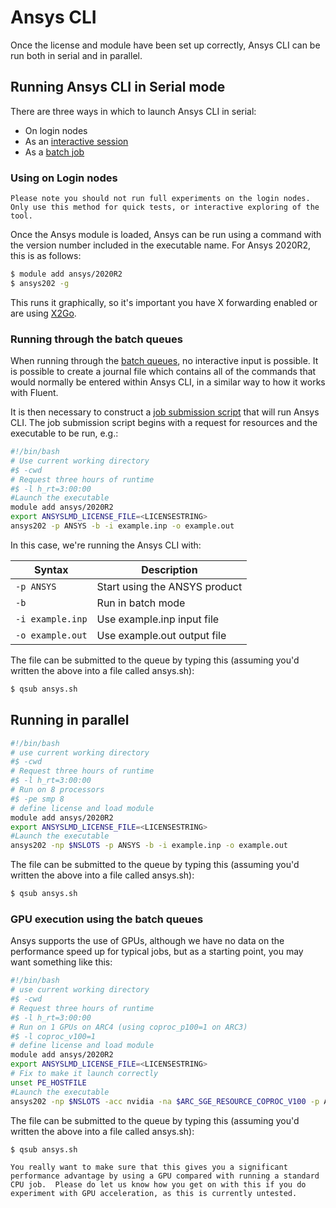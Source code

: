 # Ansys CLI

Once the license and module have been set up correctly, Ansys CLI can be
run both in serial and in parallel.

## Running Ansys CLI in Serial mode

There are three ways in which to launch Ansys CLI in serial:

- On login nodes
- As an [interactive session](../../../usage/interactive)
- As a [batch job](../../../usage/batchjob)

### Using on Login nodes

```{warning}
Please note you should not run full experiments on the login nodes. Only use this method for quick tests, or interactive exploring of the tool.
```

Once the Ansys module is loaded, Ansys can be run using a command with the version number included in the executable name.  For Ansys 2020R2, this is as follows:

```bash
$ module add ansys/2020R2
$ ansys202 -g
```

This runs it graphically, so it's important you have X forwarding enabled or are using [X2Go](../../../getting_started/x2go).

### Running through the batch queues

When running through the [batch queues](../../../usage/batchjob), no interactive input is possible. It is possible to create a journal file which contains all of the commands that would normally be entered within Ansys CLI, in a similar way to how it works with Fluent.

It is then necessary to construct a [job submission script](batchjob:resource-specification) that will run Ansys CLI. The job submission script begins with a request for resources and the executable to be run, e.g.:

```bash
#!/bin/bash
# Use current working directory
#$ -cwd
# Request three hours of runtime
#$ -l h_rt=3:00:00
#Launch the executable
module add ansys/2020R2
export ANSYSLMD_LICENSE_FILE=<LICENSESTRING>
ansys202 -p ANSYS -b -i example.inp -o example.out
```

In this case, we're running the Ansys CLI with:

| Syntax           | Description |
| -----------      | ----------- |
| `-p ANSYS`       | Start using the ANSYS product |
| `-b`             | Run in batch mode             |
| `-i example.inp` | Use example.inp input file    |
| `-o example.out` | Use example.out output file   |

The file can be submitted to the queue by typing this (assuming you'd written the above into a file called ansys.sh):

```bash
$ qsub ansys.sh
```

## Running in parallel

```bash
#!/bin/bash
# use current working directory
#$ -cwd
# Request three hours of runtime
#$ -l h_rt=3:00:00
# Run on 8 processors
#$ -pe smp 8
# define license and load module
module add ansys/2020R2
export ANSYSLMD_LICENSE_FILE=<LICENSESTRING>
#Launch the executable
ansys202 -np $NSLOTS -p ANSYS -b -i example.inp -o example.out
```

The file can be submitted to the queue by typing this (assuming you'd written the above into a file called ansys.sh):

```bash
$ qsub ansys.sh
```

### GPU execution using the batch queues

Ansys supports the use of GPUs, although we have no data on the performance speed up for typical jobs, but as a starting point, you may want something like this:

```bash
#!/bin/bash
# use current working directory
#$ -cwd
# Request three hours of runtime
#$ -l h_rt=3:00:00
# Run on 1 GPUs on ARC4 (using coproc_p100=1 on ARC3)
#$ -l coproc_v100=1
# define license and load module
module add ansys/2020R2
export ANSYSLMD_LICENSE_FILE=<LICENSESTRING>
# Fix to make it launch correctly
unset PE_HOSTFILE
#Launch the executable
ansys202 -np $NSLOTS -acc nvidia -na $ARC_SGE_RESOURCE_COPROC_V100 -p ANSYS -b -i example.inp -o example.out
```

The file can be submitted to the queue by typing this (assuming you'd written the above into a file called ansys.sh):

```bash
$ qsub ansys.sh
```

````{admonition} GPU performance
You really want to make sure that this gives you a significant performance advantage by using a GPU compared with running a standard CPU job.  Please do let us know how you get on with this if you do experiment with GPU acceleration, as this is currently untested.
````
